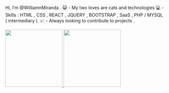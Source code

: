 Hi, I’m @WilliamnMiranda .
😺 - My two loves are cats and technologies
💻 - Skills : HTML , CSS , REACT , JQUERY , BOOTSTRAP , SaaS , PHP / MYSQL ( intermediary ).
📈 - Always looking to contribute to projects .
 
 <div>
  <a href="https://github.com/WilliamnMiranda">
  <img height="180em" src="https://github-readme-stats.vercel.app/api?username=WilliamnMiranda&show_icons=true&theme=github_dark&include_all_commits=true&count_private=true"/>
  <img height="180em" src="https://github-readme-stats.vercel.app/api/top-langs/?username=WilliamnMiranda&layout=compact&langs_count=7&theme=github_dark"/>
</div>
